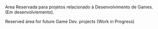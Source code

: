 Area Reservada para projetos relacionado à Desenvolvimento de Games.(Em desenvolviemento).

Reserved área for future Game Dev. projects (Work in Progress)
